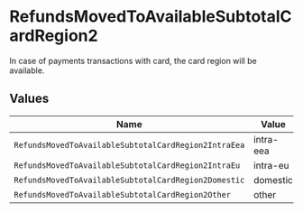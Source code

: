 # RefundsMovedToAvailableSubtotalCardRegion2

In case of payments transactions with card, the card region will be available.


## Values

| Name                                                 | Value                                                |
| ---------------------------------------------------- | ---------------------------------------------------- |
| `RefundsMovedToAvailableSubtotalCardRegion2IntraEea` | intra-eea                                            |
| `RefundsMovedToAvailableSubtotalCardRegion2IntraEu`  | intra-eu                                             |
| `RefundsMovedToAvailableSubtotalCardRegion2Domestic` | domestic                                             |
| `RefundsMovedToAvailableSubtotalCardRegion2Other`    | other                                                |